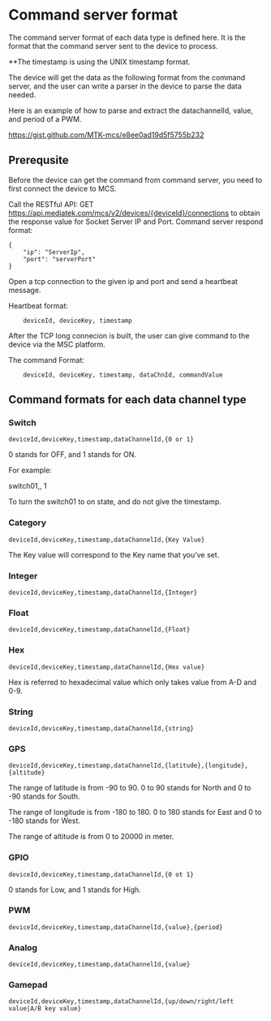 # Command server format
The command server format of each data type is defined here. It is the format that the command server sent to the device to process.

**The timestamp is using the UNIX timestamp format.

The device will get the data as the following format from the command server, and the user can write a parser in the device to parse the data needed.

Here is an example of how to parse and extract the datachannelId, value, and period of a PWM.

https://gist.github.com/MTK-mcs/e8ee0ad19d5f5755b232


## Prerequsite
Before the device can get the command from command server, you need to first connect the device to MCS.

Call the RESTful API: GET https://api.mediatek.com/mcs/v2/devices/{deviceId}/connections to obtain the response value for Socket Server IP and Port.
Command server respond format:

```
{
    "ip": "ServerIp",
    "port": "serverPort"
}

```
Open a tcp connection to the given ip and port and send a heartbeat message.

Heartbeat format:

```
    deviceId, deviceKey, timestamp

```
After the TCP long connecion is built, the user can give command to the device via the MSC platform.

The command Format:
```
    deviceId, deviceKey, timestamp, dataChnId, commandValue

```


## Command formats for each data channel type


### Switch

```
deviceId,deviceKey,timestamp,dataChannelId,{0 or 1}

```
0 stands for OFF, and 1 stands for ON.

For example:

switch01,, 1

To turn the switch01 to on state, and do not give the timestamp.

### Category
```
deviceId,deviceKey,timestamp,dataChannelId,{Key Value}
```
The Key value will correspond to the Key name that you’ve set.

### Integer
```
deviceId,deviceKey,timestamp,dataChannelId,{Integer}
```

### Float
```
deviceId,deviceKey,timestamp,dataChannelId,{Float}
```

### Hex
```
deviceId,deviceKey,timestamp,dataChannelId,{Hex value}
```
Hex is referred to hexadecimal value which only takes value from A-D and 0-9.

### String
```
deviceId,deviceKey,timestamp,dataChannelId,{string}
```

### GPS
```
deviceId,deviceKey,timestamp,dataChannelId,{latitude},{longitude},{altitude}
```

The range of latitude is from -90 to 90. 0 to 90 stands for North and 0 to -90 stands for South.

The range of longitude is from -180 to 180. 0 to 180 stands for East and 0 to -180 stands for West.

The range of altitude is from 0 to 20000 in meter.

### GPIO
```
deviceId,deviceKey,timestamp,dataChannelId,{0 ot 1}
```
0 stands for Low, and 1 stands for High.

### PWM
```
deviceId,deviceKey,timestamp,dataChannelId,{value},{period}

```

### Analog
```
deviceId,deviceKey,timestamp,dataChannelId,{value}

```

### Gamepad
```
deviceId,deviceKey,timestamp,dataChannelId,{up/down/right/left value|A/B key value}

```
